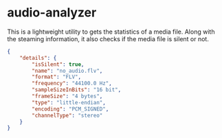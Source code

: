 # audio-analyzer
This is a lightweight utility to gets the statistics of a media file. Along with the steaming information, it also checks if the media file is silent or not.

```json
{
    "details": {
        "isSilent": true,
        "name": "no_audio.flv",
        "format": "FLV",
        "frequency": "44100.0 Hz",
        "sampleSizeInBits": "16 bit",
        "frameSize": "4 bytes",
        "type": "little-endian",
        "encoding": "PCM_SIGNED",
        "channelType": "stereo"
    }
}
```
